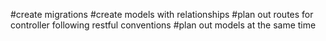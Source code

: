 #create migrations
#create models with relationships
#plan out routes for controller following restful conventions
#plan out models at the same time

